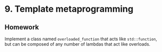 # 9. Template metaprogramming

## Homework
Implement a class named `overloaded_function` that acts like `std::function`, but can be composed of any number of lambdas that act like overloads.
